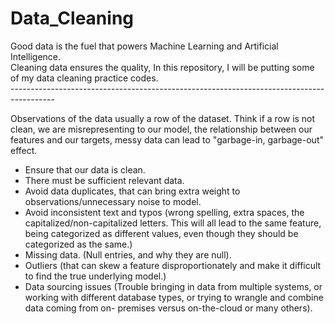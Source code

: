 # Data_Cleaning

Good data is the fuel that powers Machine Learning and Artificial Intelligence.<br />
Cleaning data ensures the quality,
In this repository, I will be putting some of my data cleaning practice codes.<br/>
-----------------------------------------------------------------------------------------<br/>


Observations of the data usually a row of the dataset. Think if a row is not clean, we are misrepresenting to our model, the relationship between our features and our targets, messy data can lead to "garbage-in, garbage-out" effect.

- Ensure that our data is clean.
- There must be sufficient relevant data.
- Avoid data duplicates, that can bring extra weight to observations/unnecessary noise to model.
- Avoid inconsistent text and typos (wrong spelling, extra spaces, the capitalized/non-capitalized letters. This will all lead to the same feature, being categorized as                                      different values, even though they should be categorized as the same.)
- Missing data. (Null entries, and why they are null).
- Outliers (that can skew a feature disproportionately and make it difficult to find the true underlying model.)
- Data sourcing issues (Trouble bringing in data from multiple systems, or working with different database types, or trying to wrangle and combine data coming from on-                           premises versus on-the-cloud or many others).



